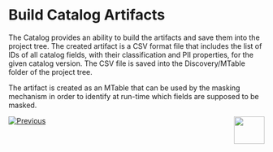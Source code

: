 # Build Catalog Artifacts

The Catalog provides an ability to build the artifacts and save them into the project tree. The created artifact is a CSV format file that includes the list of IDs of all catalog fields, with their classification and PII properties, for the given catalog version. The CSV file is saved into the Discovery/MTable folder of the project tree. 

The artifact is created as an MTable that can be used by the masking mechanism in order to identify at run-time which fields are supposed to be masked. 



[![Previous](/articles/images/Previous.png)](08_search_catalog.md)[<img align="right" width="60" height="54" src="/articles/images/Next.png">](10_catalog_APIs.md) 







